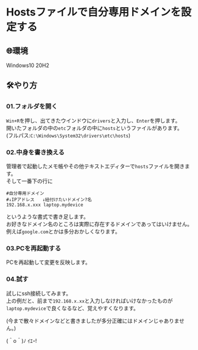 # Hostsファイルで自分専用ドメインを設定する

## 🌐環境

Windows10 20H2

## 🛠やり方

### 01.フォルダを開く

`Win+R`を押し、出てきたウインドウに`drivers`と入力し、`Enter`を押します。  
開いたフォルダの中の`etc`フォルダの中に`hosts`というファイルがあります。  
(フルパス:`C:\Windows\System32\drivers\etc\hosts`)

### 02.中身を書き換える

管理者で起動したメモ帳やその他テキストエディターで`hosts`ファイルを開きます。  
そして一番下の行に  

```
#自分専用ドメイン
#↓IPアドレス   ↓紐付けたいドメイン?名
192.168.x.xxx laptop.mydevice
```

というような書式で書き足します。  
お好きなドメイン名のところは実際に存在するドメインであってはいけません。例えば`google.com`とかは多分おかしくなります。

### 03.PCを再起動する

PCを再起動して変更を反映します。  

### 04.試す

試しにssh接続してみます。    
上の例だと、前まで`192.168.x.xx`と入力しなければいけなかったものが  
`laptop.mydevice`で良くなるなど、覚えやすくなります。  

(今まで散々ドメインなどと書きましたが多分正確にはドメインじゃありません。)  

(＾o＾)ﾉ ｲｴｰ!
